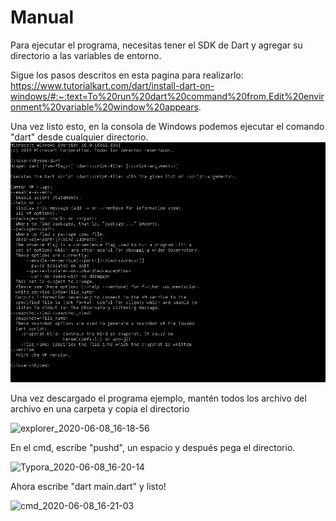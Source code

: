 # Manual

Para ejecutar el programa, necesitas tener el SDK de Dart y agregar su directorio a las variables de
entorno.

Sigue los pasos descritos en esta pagina para realizarlo: https://www.tutorialkart.com/dart/install-dart-on-windows/#:~:text=To%20run%20dart%20command%20from,Edit%20environment%20variable%20window%20appears.

Una vez listo esto, en la consola de Windows podemos ejecutar el comando "dart" desde cualquier directorio.![cmd_2020-06-08_16-17-35](https://raw.githubusercontent.com/alanmoraales/grafo-dart/master/img/1.jpeg)

Una vez descargado el programa ejemplo, mantén todos los archivo del archivo en una carpeta y copia el directorio

![explorer_2020-06-08_16-18-56](C:\Users\Ryzen\Documents\ShareX\Screenshots\2020-06\explorer_2020-06-08_16-18-56.png)

En el cmd, escribe "pushd", un espacio y después pega el directorio.

![Typora_2020-06-08_16-20-14](C:\Users\Ryzen\Documents\ShareX\Screenshots\2020-06\Typora_2020-06-08_16-20-14.png)

Ahora escribe "dart main.dart" y listo!

![cmd_2020-06-08_16-21-03](C:\Users\Ryzen\Documents\ShareX\Screenshots\2020-06\cmd_2020-06-08_16-21-03.png)




